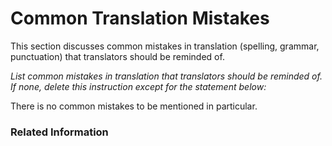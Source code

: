 # Common Translation Mistakes

This section discusses common mistakes in translation (spelling, grammar, punctuation) that translators should be reminded of.

*List common mistakes in translation that translators should be reminded of. If none, delete this instruction except for the statement below:*

There is no common mistakes to be mentioned in particular.

### Related Information
